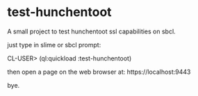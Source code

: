 # test-hunchentoot
A small project to test hunchentoot ssl capabilities on sbcl.

just type in slime or sbcl prompt:

CL-USER> (ql:quickload :test-hunchentoot)

then open a page on  the web browser at: https://localhost:9443

bye.

